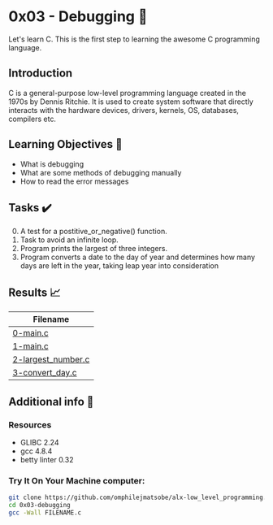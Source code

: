 # 0x03 - Debugging 📝

Let's learn C. This is the first step to learning the awesome C programming language.


## Introduction

C is a general-purpose low-level programming language created in the 1970s by Dennis Ritchie.
It is used to create system software that directly interacts with the hardware devices, drivers, kernels, OS, databases, compilers etc.

## Learning Objectives :bookmark_tabs:

* What is debugging
* What are some methods of debugging manually
* How to read the error messages
  
## Tasks :heavy_check_mark:

0. A test for a postitive_or_negative() function.
1. Task to avoid an infinite loop.
2. Program prints the largest of three integers.
3. Program converts a date to the day of year and determines how many days are left in the year, taking leap year into consideration

## Results :chart_with_upwards_trend:

| Filename |
| ------ |
| [0-main.c](https://github.com/omphilejmatsobe/alx-low_level_programming/blob/master/0x03-debugging/0-main.c)|
| [1-main.c](https://github.com/omphilejmatsobe/alx-low_level_programming/blob/master/0x03-debugging/1-main.c)|
| [2-largest_number.c](https://github.com/omphilejmatsobe/alx-low_level_programming/blob/master/0x03-debugging/2-largest_number.c)|
| [3-convert_day.c](https://github.com/omphilejmatsobe/alx-low_level_programming/blob/master/0x03-debugging/3-convert_day.c)|

## Additional info :construction:
### Resources

- GLIBC 2.24
- gcc 4.8.4
- betty linter 0.32


### Try It On Your Machine computer:	
```bash
git clone https://github.com/omphilejmatsobe/alx-low_level_programming.git
cd 0x03-debugging
gcc -Wall FILENAME.c
```


